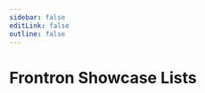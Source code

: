 ```yaml
---
sidebar: false
editLink: false
outline: false
---
```


<script setup>
import BlogIndex from './.vitepress/theme/components/BlogIndex.vue'
</script>

# Frontron Showcase Lists

<BlogIndex/>
